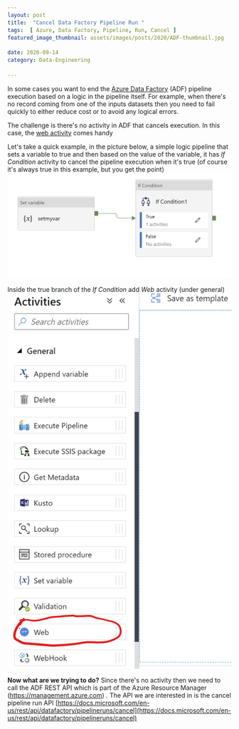 ```yaml
---
layout: post  
title:  "Cancel Data Factory Pipeline Run "  
tags:  [ Azure, Data Factory, Pipeline, Run, Cancel ]  
featured_image_thumbnail: assets/images/posts/2020/ADF-thumbnail.jpg 

date: 2020-09-14
category: Data-Engineering

---
```


In some cases you want to end the [Azure Data Factory](https://docs.microsoft.com/en-us/azure/data-factory/) (ADF) pipeline execution based on a logic in the pipeline itself. For example, when there's no record coming from one of the inputs datasets then you need to fail quickly to either reduce cost or to avoid any logical errors. 

The challenge is there's no activity in ADF that cancels execution. In this case, the [web activity](https://docs.microsoft.com/en-us/azure/data-factory/control-flow-web-activity) comes handy 

Let's take a quick example, in the picture below, a simple logic pipeline that sets a variable to true and then based on the value of the variable, it has *If Condition* activity to cancel the pipeline execution when it's true (of course it's always true in this example, but you get the point)
![simple logic pipeline](/assets/images/posts/2020/adf-logic.png)

Inside the true branch of the *If Condition* add *Web* activity (under general) 
![Web Activity](/assets/images/posts/2020/adf-web-activity.png)

**Now what are we trying to do?** 
Since there's no activity then we need to call the ADF REST API which is part of the Azure Resource Manager (https://management.azure.com) .
The API we are interested in is the cancel pipeline run API 
[https://docs.microsoft.com/en-us/rest/api/datafactory/pipelineruns/cancel](https://docs.microsoft.com/en-us/rest/api/datafactory/pipelineruns/cancel)

<!--stackedit_data:
eyJoaXN0b3J5IjpbMTQyNjIxMjg4MSw3MTMzMjQ5MTgsMTk2Nz
U4Njk1OSw5MDY2MjQxNjldfQ==
-->